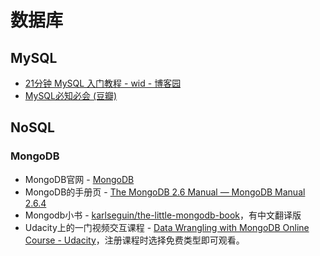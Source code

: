# 数据库

## MySQL

* [21分钟 MySQL 入门教程 - wid - 博客园](http://www.cnblogs.com/mr-wid/archive/2013/05/09/3068229.html)
* [MySQL必知必会 (豆瓣)](http://book.douban.com/subject/3354490/)


## NoSQL

### MongoDB

* MongoDB官网 - [MongoDB](http://www.mongodb.org/)
* MongoDB的手册页 - [The MongoDB 2.6 Manual — MongoDB Manual 2.6.4](http://docs.mongodb.org/manual/)
* Mongodb小书 - [karlseguin/the-little-mongodb-book](https://github.com/karlseguin/the-little-mongodb-book)，有中文翻译版
* Udacity上的一门视频交互课程 - [Data Wrangling with MongoDB Online Course - Udacity](https://www.udacity.com/course/ud032)，注册课程时选择免费类型即可观看。
